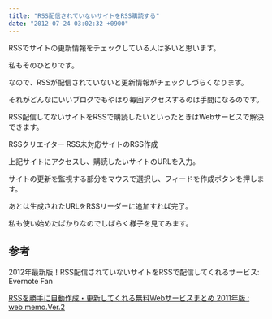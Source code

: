 ```yaml
---
title: "RSS配信されていないサイトをRSS購読する"
date: "2012-07-24 03:02:32 +0900"
---
```


RSSでサイトの更新情報をチェックしている人は多いと思います。

私もそのひとりです。

なので、RSSが配信されていないと更新情報がチェックしづらくなります。

それがどんなにいいブログでもやはり毎回アクセスするのは手間になるのです。

RSS配信してないサイトをRSSで購読したいといったときはWebサービスで解決できます。

  RSSクリエイター RSS未対応サイトのRSS作成

上記サイトにアクセスし、購読したいサイトのURLを入力。

サイトの更新を監視する部分をマウスで選択し、フィードを作成ボタンを押します。

あとは生成されたURLをRSSリーダーに追加すれば完了。

私も使い始めたばかりなのでしばらく様子を見てみます。

## 参考

  2012年最新版！RSS配信されていないサイトをRSSで配信してくれるサービス: Evernote Fan

  [RSSを勝手に自動作成・更新してくれる無料Webサービスまとめ 2011年版 : web memo.Ver.2](http://128bit.blog41.fc2.com/blog-entry-272.html)

